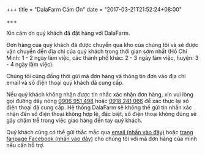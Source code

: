 +++
title = "DalaFarm Cám Ơn"
date = "2017-03-21T21:52:24+08:00"

+++

Xin cám ơn quý khách đã đặt hàng với DalaFarm.

Đơn hàng của quý khách đã được chuyển qua kho của chúng tôi và sẽ được vận chuyển đến địa chỉ của quý khách trong 
thời gian sớm nhất (Hồ Chí Minh: 1 - 2 ngày làm việc, các thành phố khác: 2 - 3 ngày làm việc, huyện: 3 - 4 ngày làm việc). 

Chúng tôi cũng đồng thời gửi mã đơn hàng và thông tin đơn vào địa chỉ email và số điện thoại quý khách đã cung cấp.

Nếu quý khách không nhận được tin nhắc xác nhận đơn hàng, xin vui lòng gọi đường dây nóng [0906 951 498](tel:0906951498) hoặc [0918 241 066](tel:0918241066) để xác thực lại số điện thoại đã cung cấp.
Hệ thống DalaFarm sẽ không thể gửi tin nhắn xác nhận đến số điện thoại không hợp lệ, đặc biệt, số điện thoại không đúng sẽ gây chậm trễ trong việc giao hàng đến tay quý khách.

Quý khách cũng có thể gửi thắc mắc qua [email (nhấn vào đây)](mailto:info@dalafarm.com.vn) hoặc [trang fanpage Facebook (nhấn vào đây)](https://fb.me/dalafarm.com.vn) cho chúng tôi với mã đơn hàng của mình nếu cần hỗ trợ.

